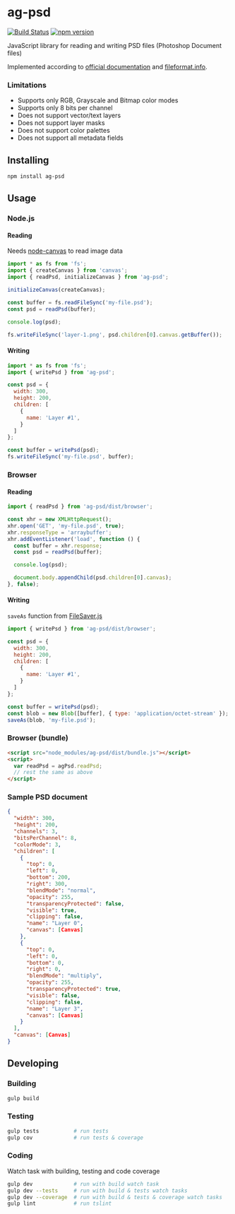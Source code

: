 # ag-psd

[![Build Status](https://travis-ci.org/Agamnentzar/ag-psd.svg)](https://travis-ci.org/Agamnentzar/ag-psd)
[![npm version](https://badge.fury.io/js/ag-psd.svg)](https://badge.fury.io/js/ag-psd)

JavaScript library for reading and writing PSD files (Photoshop Document files)

Implemented according to [official documentation](https://www.adobe.com/devnet-apps/photoshop/fileformatashtml/)
and [fileformat.info](http://www.fileformat.info/format/psd/egff.htm).

### Limitations

* Supports only RGB, Grayscale and Bitmap color modes
* Supports only 8 bits per channel
* Does not support vector/text layers
* Does not support layer masks
* Does not support color palettes
* Does not support all metadata fields

## Installing

```bash
npm install ag-psd
```

## Usage

### Node.js

#### Reading

Needs [node-canvas](https://github.com/Automattic/node-canvas) to read image data

```javascript
import * as fs from 'fs';
import { createCanvas } from 'canvas';
import { readPsd, initializeCanvas } from 'ag-psd';

initializeCanvas(createCanvas);

const buffer = fs.readFileSync('my-file.psd');
const psd = readPsd(buffer);

console.log(psd);

fs.writeFileSync('layer-1.png', psd.children[0].canvas.getBuffer());
```

#### Writing

```javascript
import * as fs from 'fs';
import { writePsd } from 'ag-psd';

const psd = {
  width: 300,
  height: 200,
  children: [
    {
      name: 'Layer #1',
    }
  ]
};

const buffer = writePsd(psd);
fs.writeFileSync('my-file.psd', buffer);
```

### Browser

#### Reading

```javascript
import { readPsd } from 'ag-psd/dist/browser';

const xhr = new XMLHttpRequest();
xhr.open('GET', 'my-file.psd', true);
xhr.responseType = 'arraybuffer';
xhr.addEventListener('load', function () {
  const buffer = xhr.response;
  const psd = readPsd(buffer);

  console.log(psd);

  document.body.appendChild(psd.children[0].canvas);
}, false);
```

#### Writing

`saveAs` function from [FileSaver.js](https://github.com/eligrey/FileSaver.js/)

```javascript
import { writePsd } from 'ag-psd/dist/browser';

const psd = {
  width: 300,
  height: 200,
  children: [
    {
      name: 'Layer #1',
    }
  ]
};

const buffer = writePsd(psd);
const blob = new Blob([buffer], { type: 'application/octet-stream' });
saveAs(blob, 'my-file.psd');
```

### Browser (bundle)

```html
<script src="node_modules/ag-psd/dist/bundle.js"></script>
<script>
  var readPsd = agPsd.readPsd;
  // rest the same as above
</script>
```

### Sample PSD document

```json
{
  "width": 300,
  "height": 200,
  "channels": 3,
  "bitsPerChannel": 8,
  "colorMode": 3,
  "children": [
    {
      "top": 0,
      "left": 0,
      "bottom": 200,
      "right": 300,
      "blendMode": "normal",
      "opacity": 255,
      "transparencyProtected": false,
      "visible": true,
      "clipping": false,
      "name": "Layer 0",
      "canvas": [Canvas]
    },
    {
      "top": 0,
      "left": 0,
      "bottom": 0,
      "right": 0,
      "blendMode": "multiply",
      "opacity": 255,
      "transparencyProtected": true,
      "visible": false,
      "clipping": false,
      "name": "Layer 3",
      "canvas": [Canvas]
    }
  ],
  "canvas": [Canvas]
}
```

## Developing

### Building

```bash
gulp build
```

### Testing

```bash
gulp tests           # run tests
gulp cov             # run tests & coverage
```

### Coding

Watch task with building, testing and code coverage

```bash
gulp dev             # run with build watch task
gulp dev --tests     # run with build & tests watch tasks
gulp dev --coverage  # run with build & tests & coverage watch tasks
gulp lint            # run tslint
```
